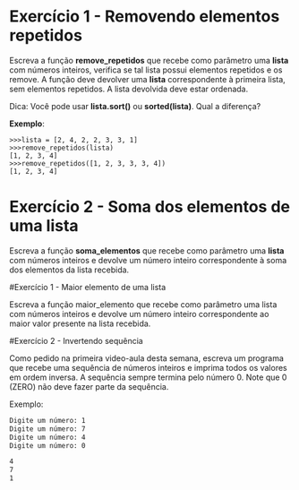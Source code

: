 # Exercício 1 - Removendo elementos repetidos

Escreva a função **remove_repetidos** que recebe como parâmetro uma **lista** com números inteiros, verifica se tal lista possui elementos repetidos e os remove. A função deve devolver uma **lista** correspondente à primeira lista, sem elementos repetidos. A lista devolvida deve estar ordenada.

Dica: Você pode usar **lista.sort()** ou **sorted(lista)**. Qual a diferença?

**Exemplo**: 

```
>>>lista = [2, 4, 2, 2, 3, 3, 1]
>>>remove_repetidos(lista)
[1, 2, 3, 4]
>>>remove_repetidos([1, 2, 3, 3, 3, 4])
[1, 2, 3, 4]
```

# Exercício 2 - Soma dos elementos de uma lista

Escreva a função **soma_elementos** que recebe como parâmetro uma **lista** com números inteiros e devolve um número inteiro correspondente à soma dos elementos da lista recebida.

#Exercício 1 - Maior elemento de uma lista

Escreva a função maior_elemento que recebe como parâmetro uma lista com números inteiros e devolve um número inteiro correspondente ao maior valor presente na lista recebida.

#Exercício 2 - Invertendo sequência

Como pedido na primeira video-aula desta semana, escreva um programa que recebe uma sequência de números inteiros e imprima todos os valores em ordem inversa. A sequência sempre termina pelo número 0. Note que 0 (ZERO) não deve fazer parte da sequência.

Exemplo:

```bash
Digite um número: 1
Digite um número: 7
Digite um número: 4
Digite um número: 0

4
7
1
```
